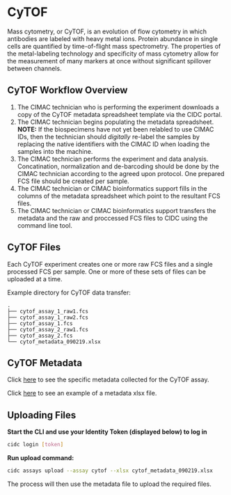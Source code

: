 # CyTOF
Mass cytometry, or CyTOF, is an evolution of flow cytometry in which antibodies are labeled with heavy metal ions. Protein abundance in single cells are quantified by time-of-flight mass spectrometry. The properties of the metal-labeling technology and specificity of mass cytometry allow for the measurement of many markers at once without significant spillover between channels.

## CyTOF Workflow Overview
1. The CIMAC technician who is performing the experiment downloads a copy of the CyTOF metadata spreadsheet template via the CIDC portal.
2. The CIMAC technician begins populating the metadata spreadsheet. **NOTE:** If the biospecimens have not yet been relabled to use CIMAC IDs, then the technician should *digitally* re-label the samples by replacing the native identifiers with the CIMAC ID when loading the samples into the machine.
3. The CIMAC technician performs the experiment and data analysis. Concatination, normalization and de-barcoding should be done by the CIMAC technician according to the agreed upon protocol. One prepared FCS file should be created per sample.
4. The CIMAC technician or CIMAC bioinformatics support fills in the columns of the metadata spreadsheet which point to the resultant FCS files.
5. The CIMAC technician or CIMAC bioinformatics support transfers the metadata and the raw and proccessed FCS files to CIDC using the command line tool.


## CyTOF Files

Each CyTOF experiment creates one or more raw FCS files and a single processed FCS per sample. One or more of these sets of files can be uploaded at a time.

Example directory for CyTOF data transfer:
```
.
├── cytof_assay_1_raw1.fcs
├── cytof_assay_1_raw2.fcs
├── cytof_assay_1.fcs
├── cytof_assay_2_raw1.fcs
├── cytof_assay_2.fcs
└── cytof_metadata_090219.xlsx
```

## CyTOF Metadata

Click [here](https://cimac-cidc.github.io/cidc-schemas/docs/templates.metadata.cytof_template.html) to see the specific metadata collected for the CyTOF assay.

Click [here](https://github.com/CIMAC-CIDC/cidc-schemas/raw/master/template_examples/cytof_template.xlsx) to see an example of a metadata xlsx file.

## Uploading Files

**Start the CLI and use your Identity Token (displayed below) to log in**
```bash
cidc login [token]
```

**Run upload command:**
```bash
cidc assays upload --assay cytof --xlsx cytof_metadata_090219.xlsx
```

The process will then use the metadata file to upload the required files.

